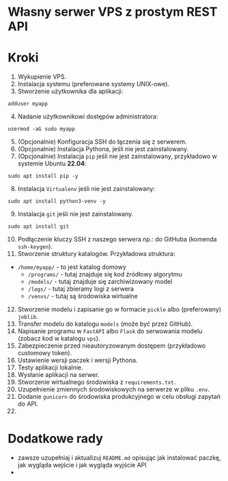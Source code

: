 # Własny serwer VPS z prostym REST API

# Kroki

1. Wykupienie VPS.
2. Instalacja systemu (preferowane systemy UNIX-owe).
3. Stworzenie użytkownika dla aplikacji: 

```shell
adduser myapp
```

4. Nadanie użytkownikowi dostępów administratora:

```shell
usermod -aG sudo myapp
```

5. (Opcjonalnie) Konfiguracja SSH do łączenia się z serwerem.
6. (Opcjonalnie) Instalacja Pythona, jeśli nie jest zainstalowany.
7. (Opcjonalnie) Instalacja `pip` jeśli nie jest zainstalowany, przykładowo w systemie Ubuntu **22.04**:

```shell
sudo apt install pip -y
```

8. Instalacja `Virtualenv` jeśli nie jest zainstalowany:

```shell
sudo apt install python3-venv -y
```

9. Instalacja `git` jeśli nie jest zainstalowany.

```shell
sudo apt install git
```

10. Podłączenie kluczy SSH z naszego serwera np.: do GitHuba (komenda `ssh-keygen`).
11. Stworzenie struktury katalogów. Przykładowa struktura:

- `/home/myapp/` - to jest katalog domowy
  - `/programs/` - tutaj znajduje się kod źródłowy algorytmu
  - `/models/` - tutaj znajduje się zarchiwizowany model
  - `/logs/` - tutaj zbieramy logi z serwera
  - `/venvs/` - tutaj są środowiska wirtualne

12. Stworzenie modelu i zapisanie go w formacie `pickle` albo (preferowany) `joblib`.
13. Transfer modelu do katalogu `models` (może być przez GitHub).
14. Napisanie programu w `FastAPI` albo `Flask` do serwowania modelu (zobacz kod w katalogu `vps`).
15. Zabezpieczenie przed nieautoryzowanym dostępem (przykładowo customowy token).
16. Ustawienie wersji paczek i wersji Pythona.
17. Testy aplikacji lokalnie.
18. Wysłanie aplikacji na serwer.
19. Stworzenie wirtualnego środowiska z `requirements.txt`.
20. Uzupełnienie zmiennych środowiskowych na serwerze w pliku `.env`. 
21. Dodanie `gunicorn` do środowiska produkcyjnego w celu obsługi zapytań do API.
22. 

# Dodatkowe rady

- zawsze uzupełniaj i aktualizuj `README.md` opisując jak instalować paczkę, jak wygląda wejście i jak wygląda wyjście API
- 